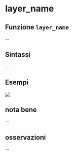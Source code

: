 # layer\_name

## Funzione `layer_name`

--

## Sintassi

--

## Esempi

![](https://github.com/pigreco/HfcQGIS/tree/852bbb62a0d5b7739914d4de0ea5b1ebbb5d81d1/img/variabili/layer_name/layer_name1.png)

## nota bene

--

## osservazioni

--


